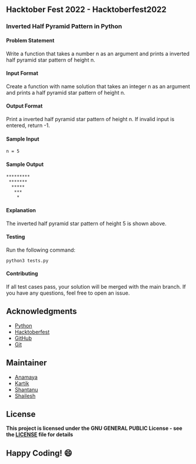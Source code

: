 ## Hacktober Fest 2022 - Hacktoberfest2022

### Inverted Half Pyramid Pattern in Python

#### Problem Statement
Write a function that takes a number n as an argument and prints a inverted half pyramid star pattern of height n.

#### Input Format 
Create a function with name solution that takes an integer n as an argument and prints a half pyramid star pattern of height n.

#### Output Format
Print a inverted half pyramid star pattern of height n. If invalid input is entered, return -1.

#### Sample Input
```
n = 5
```

#### Sample Output
```
*********
 *******
  *****
   ***
    *
```

#### Explanation
The inverted half pyramid star pattern of height 5 is shown above.

#### Testing
Run the following command:
```
python3 tests.py
```
#### Contributing
If all test cases pass, your solution will be merged with the main branch. If you have any questions, feel free to open an issue.

## Acknowledgments
- [Python](https://www.python.org/)
- [Hacktoberfest](https://hacktoberfest.digitalocean.com/)
- [GitHub](https://github.com)
- [Git](https://git-scm.com/)

## Maintainer
- [Anamaya](https://www.linkedin.com/in/anamaya1729/)
- [Kartik](https://github.com/kartik007007)
- [Shantanu](https://github.com/neutralWire)
- [Shailesh](https://github.com/ShaileshKumar007)

## License
**This project is licensed under the GNU GENERAL PUBLIC License - see the [LICENSE](../../LICENSE) file for details**

## Happy Coding! :smile:
